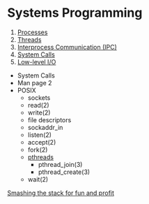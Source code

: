 # Systems Programming

1. [Processes](http://www.advancedlinuxprogramming.com/alp-folder/alp-ch03-processes.pdf)
2. [Threads](http://www.advancedlinuxprogramming.com/alp-folder/alp-ch04-threads.pdf)
3. [Interprocess Communication (IPC)](http://www.advancedlinuxprogramming.com/alp-folder/alp-ch05-ipc.pdf)
4. [System Calls](http://www.advancedlinuxprogramming.com/alp-folder/alp-ch08-linux-system-calls.pdf)
5. [Low-level I/O](http://www.advancedlinuxprogramming.com/alp-folder/alp-apB-low-level-io.pdf)

 - System Calls
 - Man page 2
 - POSIX
   - sockets
   - read(2)
   - write(2)
   - file descriptors
   - sockaddr\_in
   - listen(2)
   - accept(2)
   - fork(2)
   - [pthreads](http://www.advancedlinuxprogramming.com/alp-folder/alp-ch04-threads.pdf)
     - pthread_join(3)
     - pthread_create(3)
   - wait(2)

[Smashing the stack for fun and profit](http://insecure.org/stf/smashstack.html)

